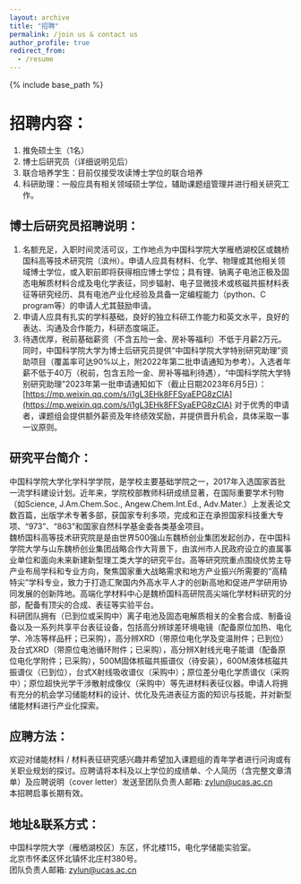 ```yaml
---
layout: archive
title: "招聘"
permalink: /join us & contact us
author_profile: true
redirect_from:
  - /resume
---
```


{% include base_path %}

招聘内容：
======
1. 推免硕士生（1名）
1. 博士后研究员（详细说明见后）
1. 联合培养学生：目前仅接受攻读博士学位的联合培养
1. 科研助理：一般应具有相关领域硕士学位，辅助课题组管理并进行相关研究工作。


博士后研究员招聘说明：
------
1. 名额充足，入职时间灵活可议，工作地点为中国科学院大学雁栖湖校区或魏桥国科高等技术研究院（滨州）。申请人应具有材料、化学、物理或其他相关领域博士学位，或入职前即将获得相应博士学位；具有锂、钠离子电池正极及固态电解质材料合成及电化学表征，同步辐射、电子显微技术或核磁共振材料表征等研究经历、具有电池产业化经验及具备一定编程能力（python、C program等）的申请人尤其鼓励申请。
1. 申请人应具有扎实的学科基础，良好的独立科研工作能力和英文水平，良好的表达、沟通及合作能力，科研态度端正。 
1. 待遇优厚，税前基础薪资（不含五险一金、房补等福利）不低于月薪2万元。同时，中国科学院大学为博士后研究员提供“中国科学院大学特别研究助理”资助项目（覆盖率可达90%以上，附2022年第二批申请通知为参考）。入选者年薪不低于40万（税前，包含五险一金、房补等福利待遇），“中国科学院大学特别研究助理”2023年第一批申请通知如下（截止日期2023年6月5日）：[https://mp.weixin.qq.com/s/i1gL3EHk8FFSyaEPG8zClA](https://mp.weixin.qq.com/s/i1gL3EHk8FFSyaEPG8zClA) 对于优秀的申请者，课题组会提供额外薪资及年终绩效奖励，并提供晋升机会，具体采取一事一议原则。

研究平台简介：
------
  中国科学院大学化学科学学院，是学校主要基础学院之一，2017年入选国家首批一流学科建设计划。近年来，学院校部教师科研成绩显著，在国际重要学术刊物（如Science, J.Am.Chem.Soc., Angew.Chem.Int.Ed., Adv.Mater.）上发表论文数百篇，出版学术专著多部，获国家专利多项，完成和正在承担国家科技重大专项、“973”、“863”和国家自然科学基金委各类基金项目。<br>
魏桥国科高等技术研究院是是由世界500强山东魏桥创业集团发起创办，在中国科学院大学与山东魏桥创业集团战略合作大背景下，由滨州市人民政府设立的直属事业单位和面向未来新建新型理工类大学的研究平台。高等研究院重点围绕优势主导产业布局学科和专业方向，聚焦国家重大战略需求和地方产业振兴所需要的“高精特尖”学科专业，致力于打造汇聚国内外高水平人才的创新高地和促进产学研用协同发展的创新阵地。高端化学材料中心是魏桥国科高研院高尖端化学材料研究的分部，配备有顶尖的合成、表征等实验平台。<br>
  科研团队拥有（已到位或采购中）离子电池及固态电解质相关的全套合成、制备设备以及一系列共享平台表征设备，包括高分辨球差环境电镜（配备原位加热、电化学、冷冻等样品杆；已采购），高分辨XRD（带原位电化学及变温附件；已到位）及台式XRD（带原位电池循环附件；已采购），高分辨X射线光电子能谱（配备原位电化学附件；已采购），500M固体核磁共振谱仪（待安装），600M液体核磁共振谱仪（已到位），台式X射线吸收谱仪（采购中）；原位差分电化学质谱仪（采购中）；原位超快光学干涉散射成像仪（采购中）等先进材料表征仪器。申请人将拥有充分的机会学习储能材料的设计、优化及先进表征方面的知识与技能，并对新型储能材料进行产业化探索。


应聘方法：
------
  欢迎对储能材料 / 材料表征研究感兴趣并希望加入课题组的青年学者进行问询或有关职业规划的探讨。应聘请将本科及以上学位的成绩单、个人简历（含完整文章清单）及应聘说明（cover letter）发送至团队负责人邮箱: zylun@ucas.ac.cn<br>
	本招聘启事长期有效。
	
地址&联系方式：
------
  中国科学院大学（雁栖湖校区）东区，怀北楼115，电化学储能实验室。<br>
  北京市怀柔区怀北镇怀北庄村380号。<br>
  团队负责人邮箱: zylun@ucas.ac.cn<br>
  


